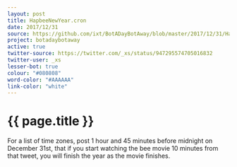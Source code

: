 ```yaml
---
layout: post
title: HapbeeNewYear.cron
date: 2017/12/31
source: https://github.com/ixt/BotADayBotAway/blob/master/2017/12/31/HapbeeNewYear.cron
project: botadaybotaway
active: true
twitter-source: https://twitter.com/_xs/status/947295574705016832 
twitter-user: _xs
lesser-bot: true
colour: "#080808"
word-color: "#AAAAAA"
link-color: "white"
---
```

# {{ page.title }} 

For a list of time zones, post 1 hour and 45 minutes before midnight on
December 31st, that if you start watching the bee movie 10 minutes from that
tweet, you will finish the year as the movie finishes. 
